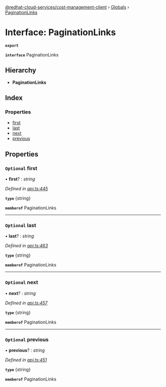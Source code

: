 [@redhat-cloud-services/cost-management-client](../README.md) › [Globals](../globals.md) › [PaginationLinks](paginationlinks.md)

# Interface: PaginationLinks

**`export`** 

**`interface`** PaginationLinks

## Hierarchy

* **PaginationLinks**

## Index

### Properties

* [first](paginationlinks.md#optional-first)
* [last](paginationlinks.md#optional-last)
* [next](paginationlinks.md#optional-next)
* [previous](paginationlinks.md#optional-previous)

## Properties

### `Optional` first

• **first**? : *string*

*Defined in [api.ts:445](https://github.com/RedHatInsights/javascript-clients/blob/master/packages/cost-management/api.ts#L445)*

**`type`** {string}

**`memberof`** PaginationLinks

___

### `Optional` last

• **last**? : *string*

*Defined in [api.ts:463](https://github.com/RedHatInsights/javascript-clients/blob/master/packages/cost-management/api.ts#L463)*

**`type`** {string}

**`memberof`** PaginationLinks

___

### `Optional` next

• **next**? : *string*

*Defined in [api.ts:457](https://github.com/RedHatInsights/javascript-clients/blob/master/packages/cost-management/api.ts#L457)*

**`type`** {string}

**`memberof`** PaginationLinks

___

### `Optional` previous

• **previous**? : *string*

*Defined in [api.ts:451](https://github.com/RedHatInsights/javascript-clients/blob/master/packages/cost-management/api.ts#L451)*

**`type`** {string}

**`memberof`** PaginationLinks
